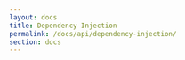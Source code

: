 ```yaml
---
layout: docs
title: Dependency Injection
permalink: /docs/api/dependency-injection/
section: docs
---
```

